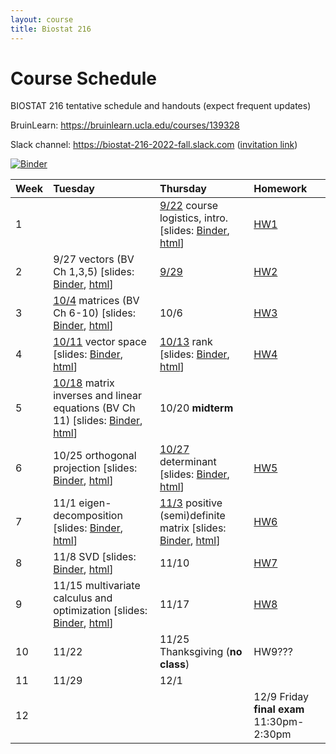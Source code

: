 ```yaml
---
layout: course
title: Biostat 216
---
```


# Course Schedule

BIOSTAT 216 tentative schedule and handouts (expect frequent updates)

BruinLearn: <https://bruinlearn.ucla.edu/courses/139328>

Slack channel: <https://biostat-216-2022-fall.slack.com> ([invitation link](https://join.slack.com/t/ucla-7hk2613/shared_invite/zt-1eei7cag3-K8jmJ9mdlaIqKyhQUJc9_w))

[![Binder](https://mybinder.org/badge_logo.svg)](https://mybinder.org/v2/gh/ucla-biostat-216/2022fall.git/main)

| Week | Tuesday | Thursday | Homework |
|:-----------|:------------|:------------|:------------|
| 1 | | [9/22](https://ucla-biostat-216.github.io/2022fall/biostat216fall2022/2022/09/22/week1.html) course logistics, intro. \[slides: [Binder](https://mybinder.org/v2/gh/ucla-biostat-216/2022fall.git/main?filepath=slides%2F01-intro%2F01-intro.ipynb), [html](https://ucla-biostat-216.github.io/2022fall/slides/01-intro/01-intro.html)\] | [HW1](https://ucla-biostat-216.github.io/2022fall/hw/hw1/hw1.html) |    
| 2 | 9/27 vectors (BV Ch 1,3,5) \[slides: [Binder](https://mybinder.org/v2/gh/ucla-biostat-216/2022fall.git/main?filepath=slides%2F02-vector%2F02-vector.ipynb), [html](https://ucla-biostat-216.github.io/2022fall/slides/02-vector/02-vector.html)\] | [9/29](https://ucla-biostat-216.github.io/2022fall/biostat216fall2022/2022/09/29/week2-day2.html) | [HW2](https://ucla-biostat-216.github.io/2022fall/hw/hw2/hw2.html) |  
| 3 | [10/4](https://ucla-biostat-216.github.io/2022fall/biostat216fall2022/2022/10/04/week3-day1.html) matrices (BV Ch 6-10) \[slides: [Binder](https://mybinder.org/v2/gh/ucla-biostat-216/2022fall.git/main?filepath=slides%2F03-matrix%2F03-matrix.ipynb), [html](https://ucla-biostat-216.github.io/2022fall/slides/03-matrix/03-matrix.html)\] | 10/6 | [HW3](https://ucla-biostat-216.github.io/2022fall/hw/hw3/hw3.html)  |  
| 4 | [10/11](https://ucla-biostat-216.github.io/2022fall/biostat216fall2022/2022/10/11/week4-day1.html) vector space \[slides: [Binder](https://mybinder.org/v2/gh/ucla-biostat-216/2022fall.git/main?filepath=slides%2F04-vecsp%2F04-vecsp.ipynb), [html](https://ucla-biostat-216.github.io/2022fall/slides/04-vecsp/04-vecsp.html)\] | [10/13](https://ucla-biostat-216.github.io/2022fall/biostat216fall2022/2022/10/13/week4-day2.html) rank \[slides: [Binder](https://mybinder.org/v2/gh/ucla-biostat-216/2022fall.git/main?filepath=slides%2F05-rank%2F05-rank.ipynb), [html](https://ucla-biostat-216.github.io/2022fall/slides/05-rank/05-rank.html)\] | [HW4](https://ucla-biostat-216.github.io/2022fall/hw/hw4/hw4.html) |  
| 5 | [10/18](https://ucla-biostat-216.github.io/2022fall/biostat216fall2022/2022/10/18/week5-day1.html) matrix inverses and linear equations (BV Ch 11) \[slides: [Binder](https://mybinder.org/v2/gh/ucla-biostat-216/2022fall.git/main?filepath=slides%2F06-matinv%2F06-matinv.ipynb), [html](https://ucla-biostat-216.github.io/2022fall/slides/06-matinv/06-matinv.html)\] | 10/20 **midterm** | |  
| 6 | 10/25 orthogonal projection \[slides: [Binder](https://mybinder.org/v2/gh/ucla-biostat-216/2022fall.git/main?filepath=slides%2F08-orthproj%2F08-orthproj.ipynb), [html](https://ucla-biostat-216.github.io/2022fall/slides/08-orthproj/08-orthproj.html)\] | [10/27](https://ucla-biostat-216.github.io/2022fall/biostat216fall2022/2022/10/27/week6-day2.html) determinant \[slides: [Binder](https://mybinder.org/v2/gh/ucla-biostat-216/2022fall.git/main?filepath=slides%2F09-det%2F09-det.ipynb), [html](https://ucla-biostat-216.github.io/2022fall/slides/09-det/09-det.html)\] | [HW5](https://ucla-biostat-216.github.io/2022fall/hw/hw5/hw5.html) |     
| 7 | 11/1 eigen-decomposition \[slides: [Binder](https://mybinder.org/v2/gh/ucla-biostat-216/2022fall.git/main?filepath=slides%2F10-eig%2F10-eig.ipynb), [html](https://ucla-biostat-216.github.io/2022fall/slides/10-eig/10-eig.html)\]  | [11/3](https://ucla-biostat-216.github.io/2022fall/biostat216fall2022/2022/11/03/week7-day2.html) positive (semi)definite matrix \[slides: [Binder](https://mybinder.org/v2/gh/ucla-biostat-216/2022fall.git/main?filepath=slides%2F11-pd%2F11-pd.ipynb), [html](https://ucla-biostat-216.github.io/2022fall/slides/11-pd/11-pd.html)\] | [HW6](https://ucla-biostat-216.github.io/2022fall/hw/hw6/hw6.html) |  
| 8 | 11/8 SVD \[slides: [Binder](https://mybinder.org/v2/gh/ucla-biostat-216/2022fall.git/main?filepath=slides%2F12-svd%2F12-svd.ipynb), [html](https://ucla-biostat-216.github.io/2022fall/slides/12-svd/12-svd.html)\] | 11/10 | [HW7](https://ucla-biostat-216.github.io/2022fall/hw/hw7/hw7.html) |   
| 9 | 11/15 multivariate calculus and optimization \[slides: [Binder](https://mybinder.org/v2/gh/ucla-biostat-216/2022fall.git/main?filepath=slides%2F13-optim%2F13-optim.ipynb), [html](https://ucla-biostat-216.github.io/2022fall/slides/13-optim/13-optim.html)\] | 11/17 | [HW8](https://ucla-biostat-216.github.io/2022fall/hw/hw8/hw8.html) |   
| 10 | 11/22  | 11/25 Thanksgiving (**no class**) | HW9???  |  
| 11 | 11/29  | 12/1 |  |   
| 12 | | | 12/9 Friday **final exam** 11:30pm-2:30pm |   
